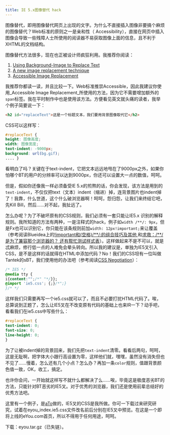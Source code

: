 ```yaml
---
title: IE 5.x图像替代 hack
---
```

图像替代，即用图像替代网页上出现的文字。为什么不直接插入图像非要搞个麻烦的图像替代？Web标准的原则之一是亲和性（ Accessibility），直接在网页中插入图像会导致一些残障人士所使用的阅读器不易获取图像上面的信息，且不利于XHTML的文档结构。

图像替代方法很多，现在也正被设计师疯狂利用。我推荐你阅读：

1. [Using Background-Image to Replace Text][0]
2. [A new image replacement technique][1]
3. [Accessible Image Replacement][2]

我推荐你都读一读，并且比较一下。Web标准推崇Accessible，因此我建议你使用_Accessible Image Replacement_所使用的方法，因为它不需要增加额外的`span`标签。我在平时制作中也是使用该方法。方便看见英文就头痛的读者，我举个例子简要说一下：

```html
<h2 id="replaceText">这是一个标题文本，我们要用背景图像取代它</h2>
```

CSS可以这样写：

```css
#replaceText {
height: 图像高度;
width: 图像宽度;
text-indent: -9000px;
background: url(bg.gif);
.... }
```

看明白了吗？关键在于text-indent，它把文本远远地甩在了9000px之外，如果你怕哪个BT的用户的分辨率可以达到9000px，你还可以设置大一点的数值，呵呵。

但是，假如你还像我一样必须备受IE 5.x的煎熬的话，你会发现，该方法是用到的`text-indent`，不仅仅把text（文本）indent（缩进）掉，连背景图片也indent掉了！我靠，什么世道，这个什么破浏览器啊！呵呵，怨归怨，让我们来终结它吧，先Kill Bill，然后……对不起，我扯远了。

怎么办呢？为了不破坏原有的CSS规则，我们必须有一套只能让IE5.x 识别的解释规则。我所知道的方法有两种，一是注释式的hack，例子如`width /**/: 9px`，但是Fx也可以识别它，你只能在该条规则前加`width: 12px!important;`来让覆盖（参考阅读Blueidea上的[!important和(空格)/\*\*/:的组合技巧及其他 ][3]和[求救：/\*\*/是为了兼容那个浏览器的？ 还有帮忙测试样式表][4]）。这样做起来不是不可以，就是忒麻烦，修行低一点的人难免会晕头转向。所以我的建议是，单独为IE5叉引入CSS，是不是这样的话就得在HTML中添加代码？No！我们的CSS坦有一位叫做Tantek的sBT，我们使用他的办法吧（参考阅读[CSS Negotiation][5]）：

```css
/* IE5 */
@media tty {
i{content:"";/*" "*/}};
@import 'ie5.css'; {;}/*";}
}/* */
```

这样我们只需要再写一个ie5.css就可以了，而且不必要打扰HTML代码了。唉，总算说到正题了，怎么让IE5叉在不改变原有代码的基础上也来IR一下？动手吧，看看我们在ie5.css中写些什么：

```css
#replaceText {
text-indent: 0;
font-size: 0;
line-height: 0;
}
```

为了让被indent掉的背景回来，我们先把`text-indent`清零。看看后两句，呵呵，这是无耻啊，把字体大小跟行高设置为零，这样他们就，嘿嘿，虽然没有消失但也不见了……慢着，怎么还有几个小点？怎么办？再加一条`color`规则，值跟背景颜色值一致，OK，收工，搞定。

也许你会问，一开始就这样写不就什么都解决了么……唉，毕竟这是极度恶劣BT的方法，只能针对BT恶劣的IE5叉。对于优秀的浏览器，我们还是使用前辈总结好的优秀方法吧。

这里有一个例子，是[aTo][6]做的，IE5叉的CSS是我所做。你可一下载过来研究研究，试着在eyou_index.ie5.css文件改名前后分别在IE5叉中预览。在这是一个即将上线的eYou.com首页，所以不得用于任何用途，呵呵。

下载：eyou.tar.gz（已失链）。

[0]: http://www.stopdesign.com/articles/replace_text/
[1]: http://www.kryogenix.org/code/browser/lir/
[2]: http://phark.typepad.com/phark/2003/08/accessible_imag.html
[3]: http://www.blueidea.com/bbs/NewsDetail.asp?GroupName=%CD%F8%D5%BE%D7%DB%BA%CF%D7%A8%C0%B8&DaysPrune=60&lp=5&id=1987632
[4]: http://www.blueidea.com/bbs/NewsDetail.asp?GroupName=%CD%F8%D5%BE%D7%DB%BA%CF%D7%A8%C0%B8&DaysPrune=60&lp=5&id=1980631
[5]: http://jjgod.3322.org/2004/10/17/css-negotiation/
[6]: http://www.looho.com/
